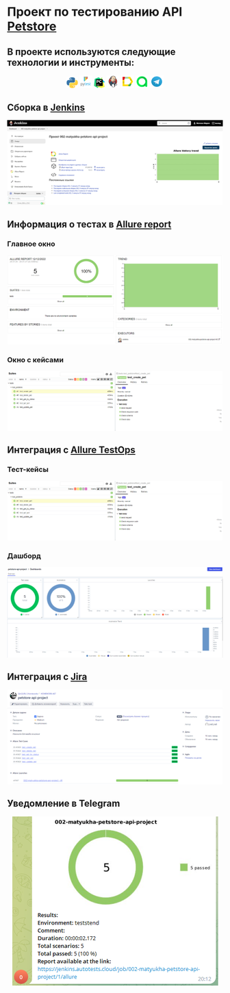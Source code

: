 # Проект по тестированию API [Petstore](https://petstore.swagger.io/)

## В проекте используются следующие технологии и инструменты:
<p align="center">
<img width="5%" title="Python" src="https://github.com/MatyukhaQA/delikateska-ui-test-project/blob/master/resources/python.png">
<img width="6%" title="Pytest" src="https://github.com/MatyukhaQA/delikateska-ui-test-project/blob/master/resources/pytest.png">
<img width="5%" title="PyCharm" src="https://github.com/MatyukhaQA/delikateska-ui-test-project/blob/master/resources/pycharm.png">
<img width="6%" title="Jenkins" src="https://github.com/MatyukhaQA/delikateska-ui-test-project/blob/master/resources/jenkins.svg">
<img width="6%" title="Allure Report" src="https://github.com/MatyukhaQA/delikateska-ui-test-project/blob/master/resources/allure.svg">
<img width="6%" title="Allure TestOps" src="https://github.com/MatyukhaQA/delikateska-ui-test-project/blob/master/resources/AllureTestOps.png">
<img width="6%" title="Telegram" src="https://github.com/MatyukhaQA/delikateska-ui-test-project/blob/master/resources/tg.svg">
</p>

## Сборка в [Jenkins](https://jenkins.autotests.cloud/job/002-matyukha-delikateska-ui-project/)
<p align="center">
  <img src="resources/images/Jenkins.png" alt="Jenkins"/>
</p>

## Информация о тестах в [Allure report](https://jenkins.autotests.cloud/job/002-matyukha-petstore-api-project/allure/)

### Главное окно
<p align="center">
  <img src="resources/images/report.png" alt="Allure report"/>
</p>

### Окно с кейсами
<p align="center">
  <img src="resources/images/Suites.png" alt="Allure report"/>
</p>

## Интеграция с [Allure TestOps](https://allure.autotests.cloud/project/1746/dashboards)

### Тест-кейсы
<p align="center">
  <img src="resources/images/Suites.png" alt="Allure TestOps"/>
</p>

### Дашборд
<p align="center">
  <img src="resources/images/Dashboards.png" alt="Allure TestOps"/>
</p>

## Интеграция с [Jira](https://jira.autotests.cloud/browse/HOMEWORK-467)
<p align="center">
  <img src="resources/images/jira.png" alt="Jira"/>
</p>

## Уведомление в Telegram
<p align="center">
  <img src="resources/images/telegram not.png" alt="Telegram notification"/>
</p>
